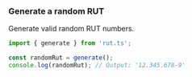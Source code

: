 ### Generate a random RUT

Generate valid random RUT numbers.

```typescript
import { generate } from 'rut.ts';

const randomRut = generate();
console.log(randomRut); // Output: '12.345.678-9'
```
